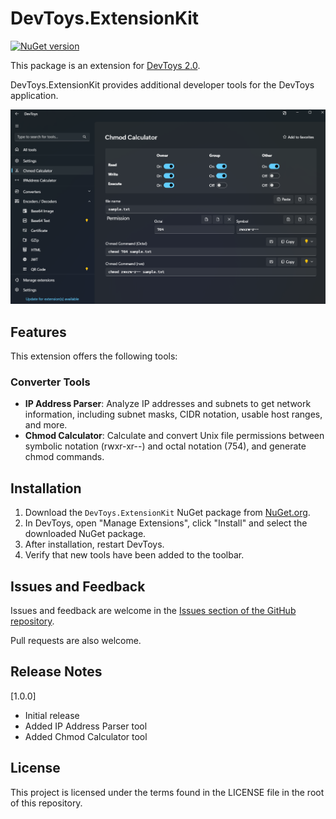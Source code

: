# DevToys.ExtensionKit
[![NuGet version](https://badge.fury.io/nu/DevToys.ExtensionKit.svg)](https://badge.fury.io/nu/DevToys.ExtensionKit)

This package is an extension for [DevToys 2.0](https://devtoys.app/).

DevToys.ExtensionKit provides additional developer tools for the DevToys application.

![preview](./assets/preview.png)

## Features

This extension offers the following tools:

### Converter Tools

- **IP Address Parser**: Analyze IP addresses and subnets to get network information, including subnet masks, CIDR notation, usable host ranges, and more.
- **Chmod Calculator**: Calculate and convert Unix file permissions between symbolic notation (rwxr-xr--) and octal notation (754), and generate chmod commands.

## Installation

1. Download the `DevToys.ExtensionKit` NuGet package from [NuGet.org](https://www.nuget.org/packages/DevToys.ExtensionKit).
2. In DevToys, open "Manage Extensions", click "Install" and select the downloaded NuGet package.
3. After installation, restart DevToys.
4. Verify that new tools have been added to the toolbar.

## Issues and Feedback
Issues and feedback are welcome in the [Issues section of the GitHub repository](https://github.com/yui10/DevToys.ExtensionKit/issues).

Pull requests are also welcome.

## Release Notes

[1.0.0]
- Initial release
- Added IP Address Parser tool
- Added Chmod Calculator tool

## License

This project is licensed under the terms found in the LICENSE file in the root of this repository.